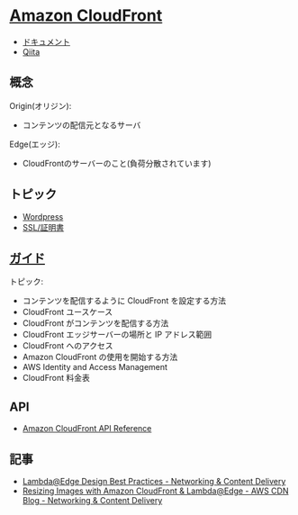 # [Amazon CloudFront](https://aws.amazon.com/jp/cloudfront/)

- [ドキュメント](https://docs.aws.amazon.com/ja_jp/cloudfront/?id=docs_gateway)
- [Qiita](https://qiita.com/tags/cloudfront)

## 概念

Origin(オリジン):

- コンテンツの配信元となるサーバ

Edge(エッジ):

- CloudFrontのサーバーのこと(負荷分散されています)


## トピック

- [Wordpress](wordpress.md)
- [SSL/証明書](ssl.md)

## [ガイド](https://docs.aws.amazon.com/ja_jp/AmazonCloudFront/latest/DeveloperGuide/Introduction.html)

トピック:

- コンテンツを配信するように CloudFront を設定する方法
- CloudFront ユースケース
- CloudFront がコンテンツを配信する方法
- CloudFront エッジサーバーの場所と IP アドレス範囲
- CloudFront へのアクセス
- Amazon CloudFront の使用を開始する方法
- AWS Identity and Access Management
- CloudFront 料金表

## API

- [Amazon CloudFront API Reference](https://docs.aws.amazon.com/ja_jp/cloudfront/latest/APIReference/Welcome.html)

## 記事

- [Lambda@Edge Design Best Practices - Networking & Content Delivery](https://aws.amazon.com/jp/blogs/networking-and-content-delivery/lambdaedge-design-best-practices/)
- [Resizing Images with Amazon CloudFront & Lambda@Edge - AWS CDN Blog - Networking & Content Delivery](https://aws.amazon.com/jp/blogs/networking-and-content-delivery/resizing-images-with-amazon-cloudfront-lambdaedge-aws-cdn-blog/)

